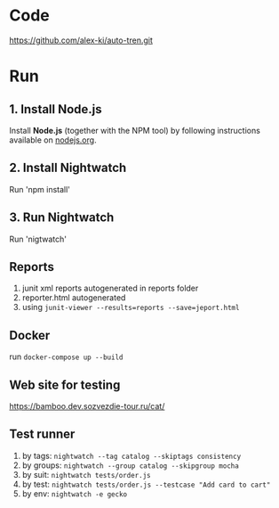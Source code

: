 # Code

https://github.com/alex-ki/auto-tren.git

# Run

## 1. Install Node.js

Install __Node.js__ (together with the NPM tool) by following instructions available on [nodejs.org](https://nodejs.org).

## 2. Install Nightwatch

Run 'npm install'

## 3. Run Nightwatch
Run 'nigtwatch'
 
## Reports
1. junit xml reports autogenerated in reports folder
2. reporter.html autogenerated 
3. using
`junit-viewer --results=reports --save=jeport.html`

## Docker 
run `docker-compose up --build`

## Web site for testing
https://bamboo.dev.sozvezdie-tour.ru/cat/

## Test runner
1. by tags: `nightwatch --tag catalog --skiptags consistency`
2. by groups: `nightwatch --group catalog --skipgroup mocha`
3. by suit: `nightwatch tests/order.js`
4. by test: `nightwatch tests/order.js --testcase "Add card to cart"`
5. by env: `nightwatch -e gecko`


 